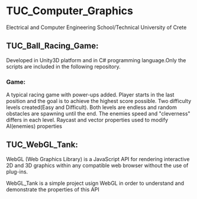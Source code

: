 # TUC_Computer_Graphics
Electrical and Computer Engineering School/Technical University of Crete

## TUC_Ball_Racing_Game: 

Developed in Unity3D platform and in C# programming language.Only the scripts are included in the following repository.

### Game:

A typical racing game with power-ups added. Player starts in the last position and the goal is to achieve the highest score possible. 
Two difficulty levels created(Easy and Difficult). Both levels are endless and random obstacles are spawning until the end. The enemies speed and "cleverness" differs in each level. Raycast and vector properties used to modify AI(enemies) properties 

## TUC_WebGL_Tank:

WebGL (Web Graphics Library) is a JavaScript API for rendering interactive 2D and 3D graphics within any compatible web browser without the use of plug-ins.

WebGL_Tank is a simple project usign WebGL in order to understand and demonstrate the properties of this API
